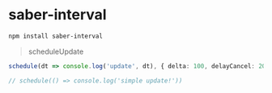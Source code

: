 # saber-interval

```bash
npm install saber-interval
```

> scheduleUpdate

```ts
schedule(dt => console.log('update', dt), { delta: 100, delayCancel: 2000 })

// schedule(() => console.log('simple update!'))
```
